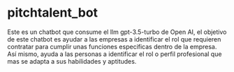 # pitchtalent_bot
Este es un chatbot que consume el llm gpt-3.5-turbo de Open AI, el objetivo de este chatbot es ayudar a las empresas a identificar el rol que requieren contratar para cumplir unas funciones especificas dentro de la empresa. Así mismo, ayuda a las personas a identificar el rol o perfil profesional que mas se adapta a sus habilidades y aptitudes.
